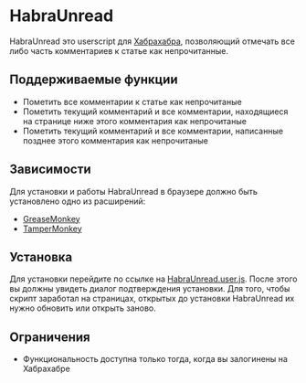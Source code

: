 ﻿# HabraUnread


HabraUnread это userscript для [Хабрахабра](https://habr.com/), позволяющий отмечать все либо часть комментариев к статье как непрочитанные.

## Поддерживаемые функции
* Пометить все комментарии к статье как непрочитаные
* Пометить текущий комментарий и все комментарии, находящиеся на странице ниже этого комментария как непрочитаные
* Пометить текущий комментарий и все комментарии, написанные позднее этого комментария как непрочитаные

## Зависимости

Для установки и работы HabraUnread в браузере должно быть установлено одно из расширений:
* [GreaseMonkey](https://www.greasespot.net/)
* [TamperMonkey](https://www.tampermonkey.net/)

## Установка

Для установки перейдите по ссылке на [HabraUnread.user.js](https://raw.githubusercontent.com/Maccimo/HabraUnread/master/HabraUnread.user.js).
После этого вы должны увидеть диалог подтверждения установки. Для того, чтобы скрипт заработал на страницах, открытых до установки HabraUnread их нужно обновить или открыть заново.

## Ограничения
* Функциональность доступна только тогда, когда вы залогинены на Хабрахабре
